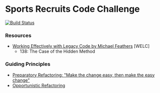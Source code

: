 # Sports Recruits Code Challenge

[![Build Status](https://travis-ci.com/AndyWendt/sports-recruits-challenge3.svg?branch=master)](https://travis-ci.com/AndyWendt/sports-recruits-challenge3)

### Resources

* [Working Effectively with Legacy Code by Michael Feathers](https://www.oreilly.com/library/view/working-effectively-with/0131177052/) [WELC]
  * 138: The Case of the Hidden Method 

### Guiding Principles
* [Preparatory Refactoring: "Make the change easy, then make the easy change"](https://martinfowler.com/articles/preparatory-refactoring-example.html)
* [Opportunistic Refactoring](https://martinfowler.com/bliki/OpportunisticRefactoring.html)
